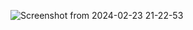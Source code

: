 ![Screenshot from 2024-02-23 21-22-53](https://github.com/kirubadeveloper/redux_toolkit_CRUD/assets/80045274/00b8b68c-925f-4316-81f7-2db7cc8f022c)
